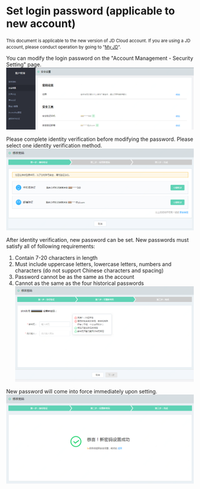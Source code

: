 # Set login password (applicable to new account)

<small>This document is applicable to the new version of JD Cloud account. If you are using a JD account, please conduct operation by going to "[My JD](https://home.jd.com/)".</small>

You can modify the login password on the "Account Management - Security Setting" page.
![](../../../image/User/Account%20Management/Set%20User%20Password/setpwd.PNG)

Please complete identity verification before modifying the password. Please select one identity verification method.
![](../../../image/User/Account%20Management/Set%20User%20Password/step1.png)

After identity verification, new password can be set. New passwords must satisfy all of following requirements:
1. Contain 7-20 characters in length
2. Must include uppercase letters, lowercase letters, numbers and characters (do not support Chinese characters and spacing)
3. Password cannot be as the same as the account
4. Cannot as the same as the four historical passwords
![](../../../image/User/Account%20Management/Set%20User%20Password/step2.png)

New password will come into force immediately upon setting.
![](../../../image/User/Account%20Management/Set%20User%20Password/step3.PNG)
